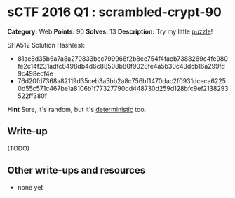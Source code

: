 # sCTF 2016 Q1 : scrambled-crypt-90

**Category:** Web
**Points:** 90
**Solves:** 13
**Description:**
Try my little [puzzle](http://scramblecrypt.sctf.michaelz.xyz/)!


SHA512 Solution Hash(es):
* 81ae8d35b6a7a8a270833bcc799966f2b8ce754f4faeb7388269c4fe980fe2c14f231adfc8498db4d6c88508b80f9028fe4a5b30c43dcb16a299fd9c498ecf4e
* 76d20fd7368a82119d35ceb3a5bb2a8c756bf1470dac2f0931dceca62250d55c571c467be1a8106b1f77327790dd448730d259d128bfc9ef2138293522ff380f

**Hint**
Sure, it's random, but it's [deterministic](https://en.wikipedia.org/wiki/Deterministic_algorithm) too.

## Write-up

(TODO)

## Other write-ups and resources

* none yet
